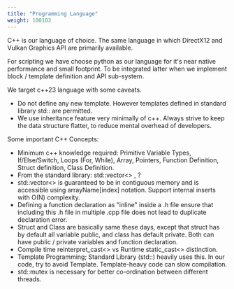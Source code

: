 ```yaml
---
title: "Programming Language"
weight: 100103
---
```


C++ is our language of choice. The same language in which DirectX12 and Vulkan Graphics API are primarily available.

For scripting we have choose python as our language for it's near native performance and small footprint. To be integrated latter when we implement block / template definition and API sub-system.


We target c++23 language with some caveats.
* Do not define any new template. However templates defined in standard library std:: are permitted.
* We use inheritance feature very minimally of c++. Always strive to keep the data structure flatter, to reduce mental overhead of developers.


Some important C++ Concepts:
* Minimum c++ knowledge required: Primitive Variable Types, If/Else/Switch, Loops (For, While), Array, Pointers, Function Definition, Struct definition, Class Definition.
* From the standard library: std::vector<> , ?
* std::vector<> is guaranteed to be in contiguous memory and is accessible using arrayName[index] notation. Support internal inserts with O(N) complexity.
* Defining a function declaration as "inline" inside a .h file ensure that including this .h file in multiple .cpp file does not lead to duplicate declaration error.
* Struct and Class are basically same these days, except that struct has by default all variable public, and class has default private. Both can have public / private variables and function declaration.
* Compile time reinterpret_cast<> vs Runtime static_cast<> distinction.
* Template Programming; Standard Library (std::) heavily uses this. In our code, try to avoid Template. Template-heavy code can slow compilation.
* std::mutex is necessary for better co-ordination between different threads.
